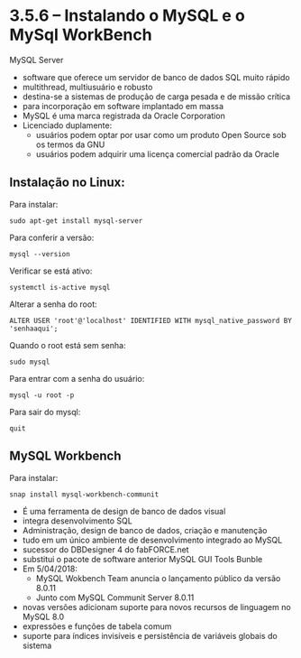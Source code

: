 # 3.5.6 – Instalando o MySQL e o MySql WorkBench

MySQL Server

- software que oferece um servidor de banco de dados SQL muito rápido 
- multithread, multiusuário e robusto
- destina-se a sistemas de produção de carga pesada e de missão crítica
- para incorporação em software implantado em massa
- MySQL é uma marca registrada da Oracle Corporation
- Licenciado duplamente:
  - usuários podem optar por usar como um produto Open Source sob os termos da GNU
  - usuários podem adquirir uma licença comercial padrão da Oracle

## Instalação no Linux:

Para instalar:

```sudo apt-get install mysql-server```

Para conferir a versão:

```mysql --version```

Verificar se está ativo:

```systemctl is-active mysql```

Alterar a senha do root:

```ALTER USER 'root'@'localhost' IDENTIFIED WITH mysql_native_password BY 'senhaaqui';```

Quando o root está sem senha:

```sudo mysql```

Para entrar com a senha do usuário:

```mysql -u root -p```

Para sair do mysql:

```quit```

## MySQL Workbench

Para instalar:

```snap install mysql-workbench-communit```

- É uma ferramenta de design de banco de dados visual
- integra desenvolvimento SQL
- Administração, design de banco de dados, criação e manutenção
- tudo em um único ambiente de desenvolvimento integrado ao MySQL
- sucessor do DBDesigner 4 do fabFORCE.net
- substitui o pacote de software anterior MySQL GUI Tools Bunble
- Em 5/04/2018:
  - MySQL Wokbench Team anuncia o lançamento público da versão 8.0.11
  - Junto com MySQL Communit Server 8.0.11
- novas versões adicionam suporte para novos recursos de linguagem no MySQL 8.0
- expressões e funções de tabela comum
- suporte para índices invisíveis e persistência de variáveis globais do sistema



